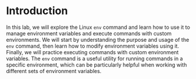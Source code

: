 # Introduction

In this lab, we will explore the Linux `env` command and learn how to use it to manage environment variables and execute commands with custom environments. We will start by understanding the purpose and usage of the `env` command, then learn how to modify environment variables using it. Finally, we will practice executing commands with custom environment variables. The `env` command is a useful utility for running commands in a specific environment, which can be particularly helpful when working with different sets of environment variables.
